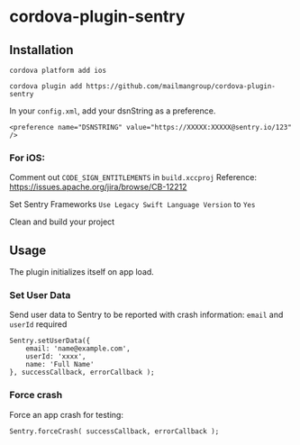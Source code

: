 # cordova-plugin-sentry

## Installation

`cordova platform add ios`

`cordova plugin add https://github.com/mailmangroup/cordova-plugin-sentry`

In your `config.xml`, add your dsnString as a preference.

```
<preference name="DSNSTRING" value="https://XXXXX:XXXXX@sentry.io/123" />
```

### For iOS:

Comment out `CODE_SIGN_ENTITLEMENTS` in `build.xccproj`
Reference: https://issues.apache.org/jira/browse/CB-12212

Set Sentry Frameworks `Use Legacy Swift Language Version` to `Yes`

Clean and build your project

## Usage

The plugin initializes itself on app load.

### Set User Data

Send user data to Sentry to be reported with crash information:
`email` and `userId` required

```
Sentry.setUserData({
	email: 'name@example.com',
	userId: 'xxxx',
	name: 'Full Name'
}, successCallback, errorCallback );
```

### Force crash

Force an app crash for testing:

```
Sentry.forceCrash( successCallback, errorCallback );
```